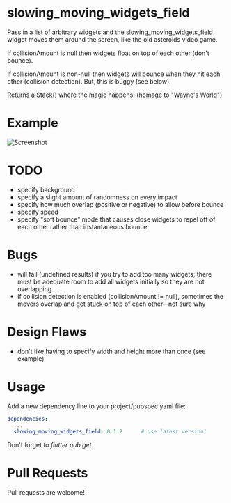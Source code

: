 # slowing_moving_widgets_field

Pass in a list of arbitrary widgets and the slowing_moving_widgets_field widget moves them around the screen, like the old asteroids video game.

If collisionAmount is null then widgets float on top of each other (don't bounce).

If collisionAmount is non-null then widgets will bounce when they hit each other (collision detection).  But, this is buggy (see below).
 
Returns a Stack() where the magic happens! (homage to "Wayne's World")


# Example
![Screenshot](example.gif)


# TODO
- specify background
- specify a slight amount of randomness on every impact
- specify how much overlap (positive or negative) to allow before bounce
- specify speed
- specify "soft bounce" mode that causes close widgets to repel off of each other rather than instantaneous bounce


# Bugs
- will fail (undefined results) if you try to add too many widgets; there must be adequate room to add all widgets initially so they are not overlapping  
- if collision detection is enabled (collisionAmount != null), sometimes the movers overlap and get stuck on top of each other--not sure why


# Design Flaws
- don't like having to specify width and height more than once (see example)


# Usage
Add a new dependency line to your project/pubspec.yaml file:

```yaml
dependencies:
  ...
  slowing_moving_widgets_field: 0.1.2      # use latest version!
```

Don't forget to *flutter pub get*


# Pull Requests
Pull requests are welcome!